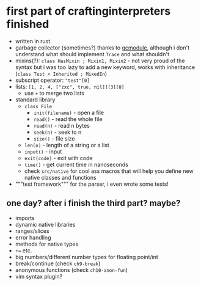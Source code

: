 # first part of craftinginterpreters finished

* written in rust
* garbage collector (sometimes?) thanks to [gcmodule](https://crates.io/crates/gcmodule), although i don't understand what should implement `Trace` and what shouldn't
* mixins(?): `class HasMixin ; Mixin1, Mixin2` - not very proud of the syntax but i was too lazy to add a new keyword, works with inheritance (`class Test < Inherited ; MixedIn`)
* subscript operator: `"test"[0]`
* lists: `[1, 2, 4, ["zxc", true, nil]][3][0]`
    + use `+` to merge two lists
* standard library
    + `class File`
        + `init(filename)` - open a file
        + `read()` - read the whole file
        + `read(n)` - read n bytes
        + `seek(n)` - seek to n
        + `size()` - file size
    + `len(o)` - length of a string or a list
    + `input()` - input
    + `exit(code)` - exit with code
    + `time()` - get current time in nanoseconds
    + check `src/native` for cool ass macros that will help you define new native classes and functions
* """test framework""" for the parser, i even wrote some tests!

## one day? after i finish the third part? maybe?

* imports
* dynamic native libraries
* ranges/slices
* error handling
* methods for native types 
* `+=` etc.
* big numbers/different number types for floating point/int
* break/continue (check `ch9-break`)
* anonymous functions (check `ch10-anon-fun`)
* vim syntax plugin?


